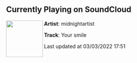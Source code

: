 ## Currently Playing on SoundCloud

[<img align="left" width="100" src="https://i1.sndcdn.com/artworks-7I2qCUewPLpehNCv-JoelZQ-t500x500.jpg">](https://soundcloud.com/manpalstinvat/smile-master)

**Artist**: midnightartist 

**Track**: Your smile

Last updated at 03/03/2022 17:51
